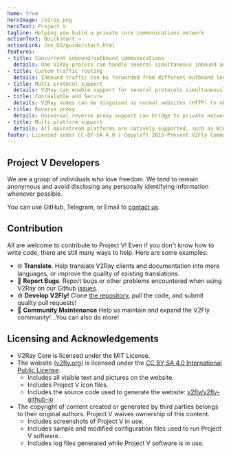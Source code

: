 ```yaml
---
home: true
heroImage: /v2ray.png
heroText: Project V
tagline: Helping you build a private core communications network
actionText: Quickstart →
actionLink: /en_US/guide/start.html
features:
- title: Concurrent inbound/outbound communications
  details: One V2Ray process can handle several simultaneous inbound and outbound protocols, with each protocol working independently.
- title: Custom traffic routing
  details: Inbound traffic can be forwarded from different outbound locations in accordance with configuration. Easily implement load balancing by region or domain name to achieve optimal networking performance.
- title: Multi-protocol support
  details: V2Ray can enable support for several protocols simultaneously, such as SOCKS, HTTP, Shadowsocks and VMess. The transport used for each protocol can also be customized, such as TCP, mKCP and WebSocket.
- title: Concealable and Secure
  details: V2Ray nodes can be disguised as normal websites (HTTP) to obfuscate its connections as normal web traffic, helping evade third-party interference and censorship.
- title: Reverse proxy
  details: Universal reverse proxy support can bridge to private networks, such as intranets.
- title: Multi-platform support
  details: All mainstream platforms are natively supported, such as Windows, macOS and Linux; third-party support is also available for mobile devices.
footer: Licensed under CC-BY-SA 4.0 | Copyleft 2015-Present V2Fly Community
---
```


## Project V Developers

We are a group of individuals who love freedom. We tend to remain anonymous and avoid disclosing any personally identifying information whenever possible.

You can use GitHub, Telegram, or Email to [contact us](guide/help.md).

## Contribution

All are welcome to contribute to Project V! Even if you don't know how to write code, there are still many ways to help. Here are some examples:


- 🌐 **Translate**. Help translate V2Ray clients and documentation into more languages, or improve the quality of existing translations.
- 🐛 **Report Bugs**. Report bugs or other problems encountered when using V2Ray on our Github [issues](https://github.com/v2fly/v2ray-core/issues).
- ⚙️ **Develop V2Fly!** Clone [the repository](https://github.com/v2fly/v2ray-core), pull the code, and submit quality pull requests!
- 📆 **Community Maintenance** Help us maintain and expand the V2Fly community!
..You can also do more!

## Licensing and Acknowledgements

- V2Ray Core is licensed under the MIT License.
- The website ([v2fly.org](https://www.v2fly.org/)) is licensed under the [CC BY SA 4.0 International Public License](https://creativecommons.org/licenses/by/4.0/deed.zh).
    * Includes all visible text and pictures on the website.
    * Includes Project V icon files.
    * Includes the source code used to generate the website: [v2fly/v2fly-github-io](https://github.com/v2fly/v2fly-github-io)
- The copyright of content created or generated by third parties belongs to their original authors. Project V waives ownership of this content.
    * Includes screenshots of Project V in use.
    * Includes sample and modified configuration files used to run Project V software.
    * Includes log files generated while Project V software is in use.
